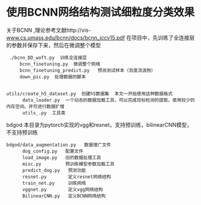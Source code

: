 # 使用BCNN网络结构测试细粒度分类效果


关于BCNN ,理论参考文献http://vis-www.cs.umass.edu/bcnn/docs/bcnn_iccv15.pdf 在项目中，先训练了全连接层的参数并保存下来，然后在微调整个模型

     ./bcnn_DD_woft.py  训练全连接层
         bcnn_finetuning.py  微调整个网络
         bcnn_finetuning_predict.py   预测测试样本（百度流浪狗）
         down_pic.py  处理数据的脚本


    utils/create_h5_dataset.py  创建h5数据集  本文一开始使用这种数据格式
          data_loader.py  一个动态的数据加载工具，可以完成目标检测的提取，使用较少的内存空间。并可进行数据扩增
          utils_.py  工具类


bdgod  本目录为pytorch实现的vgg和resnet，支持预训练，bilinearCNN模型，不支持预训练

    bdgod/data_augmentation.py   数据增广文件
          dog_config.py   配置文件
          load_image.py   旧的数据处理工具
          misc.py         预训练模型参数加载工具
          predict_dog.py   预测功能
          resnet.py        定义resnet网络结构
          train_net.py     训练网络
          vggnet.py        定义vgg网络结构
          BilinearCNN.py   定义BCNN网络结构